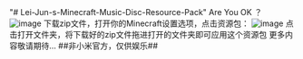 "# Lei-Jun-s-Minecraft-Music-Disc-Resource-Pack" 
Are You OK ？
![image](https://github.com/HonkerBit/Lei-Jun-s-Minecraft-Music-Disc-Resource-Pack/assets/146426985/19d23ab4-bca5-4829-82fe-113e7184b9f5)
下载zip文件，打开你的Minecraft设置选项，点击资源包：
![image](https://github.com/HonkerBit/Lei-Jun-s-Minecraft-Music-Disc-Resource-Pack/assets/146426985/24f6a729-e54c-4763-920f-ab2ac8373397)
点击打开文件夹，将下载好的zip文件拖进打开的文件夹即可应用这个资源包
更多内容敬请期待...
##非小米官方，仅供娱乐##

